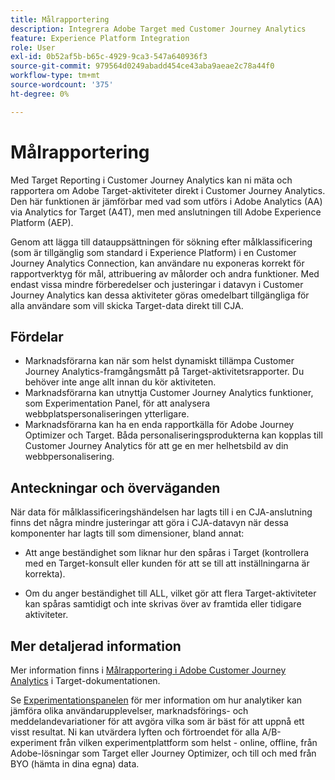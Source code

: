 ```yaml
---
title: Målrapportering
description: Integrera Adobe Target med Customer Journey Analytics
feature: Experience Platform Integration
role: User
exl-id: 0b52af5b-b65c-4929-9ca3-547a640936f3
source-git-commit: 979564d0249abadd454ce43aba9aeae2c78a44f0
workflow-type: tm+mt
source-wordcount: '375'
ht-degree: 0%

---
```


# Målrapportering

Med Target Reporting i Customer Journey Analytics kan ni mäta och rapportera om Adobe Target-aktiviteter direkt i Customer Journey Analytics. Den här funktionen är jämförbar med vad som utförs i Adobe Analytics (AA) via Analytics for Target (A4T), men med anslutningen till Adobe Experience Platform (AEP).

Genom att lägga till datauppsättningen för sökning efter målklassificering (som är tillgänglig som standard i Experience Platform) i en Customer Journey Analytics Connection, kan användare nu exponeras korrekt för rapportverktyg för mål, attribuering av målorder och andra funktioner. Med endast vissa mindre förberedelser och justeringar i datavyn i Customer Journey Analytics kan dessa aktiviteter göras omedelbart tillgängliga för alla användare som vill skicka Target-data direkt till CJA.

## Fördelar

* Marknadsförarna kan när som helst dynamiskt tillämpa Customer Journey Analytics-framgångsmått på Target-aktivitetsrapporter. Du behöver inte ange allt innan du kör aktiviteten.
* Marknadsförarna kan utnyttja Customer Journey Analytics funktioner, som Experimentation Panel, för att analysera webbplatspersonaliseringen ytterligare.
* Marknadsförarna kan ha en enda rapportkälla för Adobe Journey Optimizer och Target. Båda personaliseringsprodukterna kan kopplas till Customer Journey Analytics för att ge en mer helhetsbild av din webbpersonalisering.

## Anteckningar och överväganden

När data för målklassificeringshändelsen har lagts till i en CJA-anslutning finns det några mindre justeringar att göra i CJA-datavyn när dessa komponenter har lagts till som dimensioner, bland annat:

* Att ange beständighet som liknar hur den spåras i Target (kontrollera med en Target-konsult eller kunden för att se till att inställningarna är korrekta).

* Om du anger beständighet till ALL, vilket gör att flera Target-aktiviteter kan spåras samtidigt och inte skrivas över av framtida eller tidigare aktiviteter.

## Mer detaljerad information

Mer information finns i [Målrapportering i Adobe Customer Journey Analytics](https://experienceleague.adobe.com/en/docs/target/using/integrate/cja/target-reporting-in-cja) i Target-dokumentationen.

Se [Experimentationspanelen](../analysis-workspace/c-panels/experimentation.md) för mer information om hur analytiker kan jämföra olika användarupplevelser, marknadsförings- och meddelandevariationer för att avgöra vilka som är bäst för att uppnå ett visst resultat. Ni kan utvärdera lyften och förtroendet för alla A/B-experiment från vilken experimentplattform som helst - online, offline, från Adobe-lösningar som Target eller Journey Optimizer, och till och med från BYO (hämta in dina egna) data.
